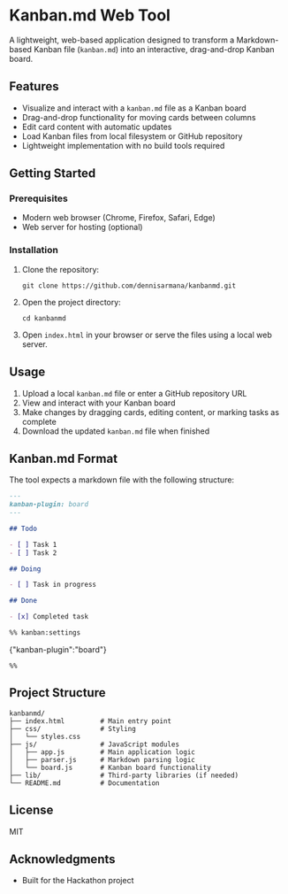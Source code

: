 # Kanban.md Web Tool

A lightweight, web-based application designed to transform a Markdown-based Kanban file (`kanban.md`) into an interactive, drag-and-drop Kanban board.

## Features

- Visualize and interact with a `kanban.md` file as a Kanban board
- Drag-and-drop functionality for moving cards between columns
- Edit card content with automatic updates
- Load Kanban files from local filesystem or GitHub repository
- Lightweight implementation with no build tools required

## Getting Started

### Prerequisites

- Modern web browser (Chrome, Firefox, Safari, Edge)
- Web server for hosting (optional)

### Installation

1. Clone the repository:
   ```
   git clone https://github.com/dennisarmana/kanbanmd.git
   ```

2. Open the project directory:
   ```
   cd kanbanmd
   ```

3. Open `index.html` in your browser or serve the files using a local web server.

## Usage

1. Upload a local `kanban.md` file or enter a GitHub repository URL
2. View and interact with your Kanban board
3. Make changes by dragging cards, editing content, or marking tasks as complete
4. Download the updated `kanban.md` file when finished

## Kanban.md Format

The tool expects a markdown file with the following structure:

```markdown
---
kanban-plugin: board
---

## Todo

- [ ] Task 1
- [ ] Task 2

## Doing

- [ ] Task in progress

## Done

- [x] Completed task

%% kanban:settings
```
{"kanban-plugin":"board"}
```
%%
```

## Project Structure

```
kanbanmd/
├── index.html         # Main entry point
├── css/               # Styling
│   └── styles.css
├── js/                # JavaScript modules
│   ├── app.js         # Main application logic
│   ├── parser.js      # Markdown parsing logic 
│   └── board.js       # Kanban board functionality
├── lib/               # Third-party libraries (if needed)
└── README.md          # Documentation
```

## License

MIT

## Acknowledgments

- Built for the Hackathon project

